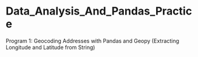 # Data_Analysis_And_Pandas_Practice

Program 1: Geocoding Addresses with Pandas and Geopy (Extracting Longitude and Latitude from String)

